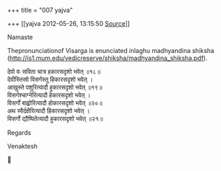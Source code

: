 +++
title = "007 yajva"

+++
[[yajva	2012-05-26, 13:15:50 [Source](https://groups.google.com/g/samskrita/c/5rPs9lvW8h0)]]



Namaste

  

Thepronunciationof Visarga is enunciated inlaghu madhyandina shiksha (<http://is1.mum.edu/vedicreserve/shiksha/madhyandina_shiksha.pdf>).

  

देवो वः सविता चात्र हकारसदृशो भवेत् ॥१८॥  
देवीस्तिस्रो विसर्गस्तु हिकारसदृशो भवेत् ।  
आखुस्ते पशुरित्यादौ हुकारसदृशो भवेत् ॥१९॥  
विसर्गश्चाग्नेरित्यादौ हेकारसदृशो भवेत् ।  
विसर्गो बाह्वोरित्यादौ होकारसदृशो भवेत् ॥२०॥  
अथ स्वैर्दक्षैरित्यादौ हिकारसदृशो भवेत् ।  
विसर्गो द्यौष्पितेत्यादौ हुकारसदृशो भवेत् ॥२१॥  

  

Regards

Venaktesh



